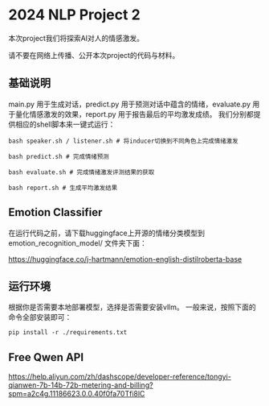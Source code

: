 # 2024 NLP Project 2
本次project我们将探索AI对人的情感激发。

请不要在网络上传播、公开本次project的代码与材料。

## 基础说明
main.py 用于生成对话，predict.py 用于预测对话中蕴含的情绪，evaluate.py 用于量化情感激发的效果，report.py 用于报告最后的平均激发成绩。
我们分别都提供相应的shell脚本来一键式运行：

```
bash speaker.sh / listener.sh # 将inducer切换到不同角色上完成情绪激发

bash predict.sh # 完成情绪预测

bash evaluate.sh # 完成情绪激发评测结果的获取

bash report.sh # 生成平均激发结果
```

## Emotion Classifier
在运行代码之前，请下载huggingface上开源的情绪分类模型到 emotion_recognition_model/ 文件夹下面：

https://huggingface.co/j-hartmann/emotion-english-distilroberta-base

## 运行环境
根据你是否需要本地部署模型，选择是否需要安装vllm。
一般来说，按照下面的命令全部安装即可：

```
pip install -r ./requirements.txt
```

## Free Qwen API
https://help.aliyun.com/zh/dashscope/developer-reference/tongyi-qianwen-7b-14b-72b-metering-and-billing?spm=a2c4g.11186623.0.0.40f0fa70Tfi8lC



